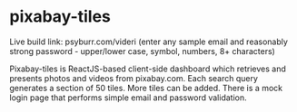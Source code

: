 # pixabay-tiles
Live build link: psyburr.com/videri (enter any sample email and reasonably strong password - upper/lower case, symbol, numbers, 8+ characters)

Pixabay-tiles is ReactJS-based client-side dashboard which retrieves and presents photos and videos from pixabay.com. Each search query generates a section of 50 tiles. More tiles can be added. There is a mock login page that performs simple email and password validation.  
